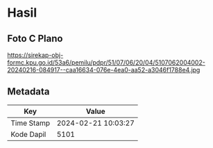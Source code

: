 # Hasil

## Foto C Plano

https://sirekap-obj-formc.kpu.go.id/53a6/pemilu/pdpr/51/07/06/20/04/5107062004002-20240216-084917--caa16634-076e-4ea0-aa52-a3046f1788e4.jpg


## Metadata

| Key        | Value               |
| ---------- | ------------------- |
| Time Stamp | 2024-02-21 10:03:27 |
| Kode Dapil | 5101                |



